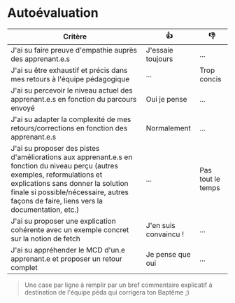 # Autoévaluation

| Critère | 👍 | 👎 |
| ---------------- | ---------------- | ---------------- | 
| J'ai su faire preuve d'empathie auprès des apprenant.e.s | J'essaie toujours | ... |
| J'ai su être exhaustif et précis dans mes retours à l'équipe pédagogique | ... | Trop concis |
| J'ai su percevoir le niveau actuel des apprenant.e.s en fonction du parcours envoyé | Oui je pense | ... |
| J'ai su adapter la complexité de mes retours/corrections en fonction des apprenant.e.s  | Normalement | ... |
| J'ai su proposer des pistes d'améliorations aux apprenant.e.s en fonction du niveau perçu (autres exemples, reformulations et explications sans donner la solution finale si possible/nécessaire, autres façons de faire, liens vers la documentation, etc.) | ... | Pas tout le temps |
| J'ai su proposer une explication cohérente avec un exemple concret sur la notion de fetch | J'en suis convaincu ! | ... |
| J'ai su appréhender le MCD d'un.e apprenant.e et proposer un retour complet | Je pense que oui | ... |

> Une case par ligne à remplir par un bref commentaire explicatif à destination de l'équipe péda qui corrigera ton Baptême ;)